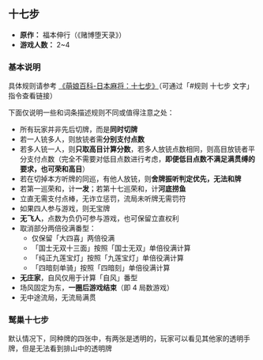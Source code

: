 ## 十七步

- **原作：** 福本伸行（《赌博堕天录》）
- **游戏人数：** 2~4

### 基本说明

具体规则请参考 [《萌娘百科-日本麻将：十七步》](https://zh.moegirl.org.cn/%E5%8D%81%E4%B8%83%E6%AD%A5 )（可通过「#规则 十七步 文字」指令查看链接）

下面仅说明一些和词条描述规则不同或值得注意之处：

- 所有玩家并非先后切牌，而是**同时切牌**
- 若一人铳多人，则放铳者需**分别支付点数**
- 若多人铳一人，则**只取高目计算分数**，若多人放铳点数相同，则高目放铳者平分支付点数（完全不需要对低目点数进行考虑，**即便低目点数不满足满贯缚的要求，也可荣和高目**）
- 若在切掉本方听牌的同巡，有他人放铳，则**舍牌振听判定优先，无法和牌**
- 若第一巡荣和，计**一发**；若第十七巡荣和，计**河底捞鱼**
- 立直无需支付点棒，无诈立惩罚，流局未听牌无需罚符
- 如果四人参与游戏，则无宝牌
- **无飞人**，点数为负仍可参与游戏，也可保留立直权利
- 取消部分两倍役满番型：
    - 仅保留「大四喜」两倍役满
    - 「国士无双十三面」按照「国士无双」单倍役满计算
    - 「纯正九莲宝灯」按照「九莲宝灯」单倍役满计算
    - 「四暗刻单骑」按照「四暗刻」单倍役满计算
- **无庄家**，自风仅用于计算「自风」番型
- 场风固定为东，**一圈后游戏结束**（即 4 局数游戏）
- 无中途流局，无流局满贯

### 鹫巢十七步

默认情况下，同种牌的四张中，有两张是透明的，玩家可以看见其他家的透明手牌，但是无法看到排山中的透明牌
